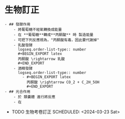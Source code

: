 # 生物訂正
	- ## 發酵作用
		- 將葡萄糖不經氧轉換成能量
		- 在 **葡萄糖**轉成**丙酮酸** 時 製造能量
		- 可把下列反應視為，"丙酮酸有毒，因此要代謝掉"
		- 乳酸發酵
		  logseq.order-list-type:: number
		  #+BEGIN_EXPORT latex
		  丙酮酸 \rightarrow 乳酸
		  #+END_EXPORT
		- 酒精發酵
		  logseq.order-list-type:: number
			- #+BEGIN_EXPORT latex
			  丙酮酸 \rightarrow CO_2 + C_2H_5OH
			  #+END_EXPORT
	- ## 光合作用
		- 於 類囊體 進行將反應
		- 在
- TODO 生物考卷訂正
  SCHEDULED: <2024-03-23 Sat>
